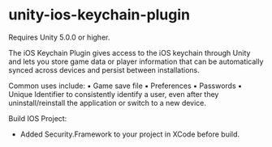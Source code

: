 # unity-ios-keychain-plugin

Requires Unity 5.0.0 or higher.

The iOS Keychain Plugin gives access to the iOS keychain through Unity and lets you store game data or player information that can be automatically synced across devices and persist between installations.

Common uses include:
▪ Game save file
▪ Preferences
▪ Passwords
▪ Unique Identifier to consistently identify a user, even after they uninstall/reinstall the application or switch to a new device.

Build IOS Project:
+ Added Security.Framework to your project in XCode before build.


